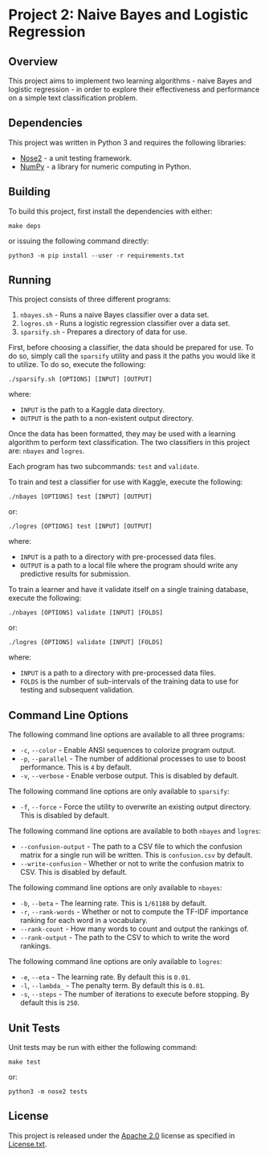 Project 2: Naive Bayes and Logistic Regression
=========================

Overview
--------
This project aims to implement two learning algorithms - naive Bayes and
logistic regression - in order to explore their effectiveness and performance on
a simple text classification problem.

Dependencies
------------
This project was written in Python 3 and requires the following libraries:

 * [Nose2](https://github.com/nose-devs/nose2) - a unit testing framework.
 * [NumPy](http://www.numpy.org/) - a library for numeric computing in Python.

Building
--------
To build this project, first install the dependencies with either:

```make deps```

or issuing the following command directly:

````python3 -m pip install --user -r requirements.txt````

Running
-------
This project consists of three different programs:
  1. `nbayes.sh` - Runs a naive Bayes classifier over a data set.
  2. `logres.sh` - Runs a logistic regression classifier over a data set.
  3. `sparsify.sh` - Prepares a directory of data for use.

First, before choosing a classifier, the data should be prepared for use.  To do
so, simply call the `sparsify` utility and pass it the paths you would like it
to utilize.  To do so, execute the following:

```./sparsify.sh [OPTIONS] [INPUT] [OUTPUT]```

where:

 * `INPUT` is the path to a Kaggle data directory.
 * `OUTPUT` is the path to a non-existent output directory.

Once the data has been formatted, they may be used with a learning algorithm to
perform text classification.  The two classifiers in this project are: `nbayes`
and `logres`.

Each program has two subcommands: `test` and `validate`.

To train and test a classifier for use with Kaggle, execute the following:

```./nbayes [OPTIONS] test [INPUT] [OUTPUT]```

or:

```./logres [OPTIONS] test [INPUT] [OUTPUT]```

where:

 * `INPUT` is a path to a directory with pre-processed data files.
 * `OUTPUT` is a path to a local file where the program should write any 
 predictive results for submission.

To train a learner and have it validate itself on a single training database,
 execute the following:
 
 ```./nbayes [OPTIONS] validate [INPUT] [FOLDS]```
 
 or:

 ```./logres [OPTIONS] validate [INPUT] [FOLDS]```

where:

 * `INPUT` is a path to a directory with pre-processed data files.
 * `FOLDS` is the number of sub-intervals of the training data to use for
   testing and subsequent validation.

Command Line Options
--------------------
The following command line options are available to all three programs:

 * `-c`, `--color` - Enable ANSI sequences to colorize program output.
 * `-p`, `--parallel` - The number of additional processes to use to boost
   performance.  This is `4` by default.
 * `-v`, `--verbose` - Enable verbose output.  This is disabled by default.

The following command line options are only available to `sparsify`:

 * `-f`, `--force` - Force the utility to overwrite an existing output
   directory.  This is disabled by default.

The following command line options are available to both `nbayes` and `logres`:
 * `--confusion-output` - The path to a CSV file to which the confusion matrix
   for a single run will be written.  This is `confusion.csv` by default.
 * `--write-confusion` - Whether or not to write the confusion matrix to CSV.
   This is disabled by default.

The following command line options are only available to `nbayes`:
 * `-b`, `--beta` - The learning rate.  This is `1/61188` by default.
 * `-r`, `--rank-words` - Whether or not to compute the TF-IDF importance
   ranking for each word in a vocabulary.
 * `--rank-count` - How many words to count and output the rankings of.
 * `--rank-output` - The path to the CSV to which to write the word rankings.

The following command line options are only available to `logres`:
 * `-e`, `--eta` - The learning rate.  By default this is `0.01`.
 * `-l`, `--lambda_` - The penalty term.  By default this is `0.01`.
 * `-s`, `--steps` - The number of iterations to execute before stopping.  By
   default this is `250`.

Unit Tests
----------
Unit tests may be run with either the following command:

```make test```

or:

```python3 -m nose2 tests```

License
-------
This project is released under the 
[Apache 2.0](https://www.apache.org/licenses/LICENSE-2.0) license as 
specified in [License.txt](License.txt).
